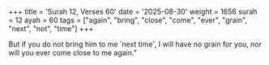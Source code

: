 +++
title = 'Surah 12, Verses 60'
date = '2025-08-30'
weight = 1656
surah = 12
ayah = 60
tags = ["again", "bring", "close", "come", "ever", "grain", "next", "not", "time"]
+++

But if you do not bring him to me ˹next time˺, I will have no grain for you, nor will you ever come close to me again.”